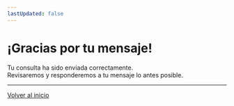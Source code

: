 ```yaml
---
lastUpdated: false
---
```


# ¡Gracias por tu mensaje!

Tu consulta ha sido enviada correctamente.  
Revisaremos y responderemos a tu mensaje lo antes posible.

---

[Volver al inicio](/)